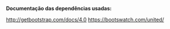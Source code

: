 **Documentação das dependências usadas:**

http://getbootstrap.com/docs/4.0
https://bootswatch.com/united/
